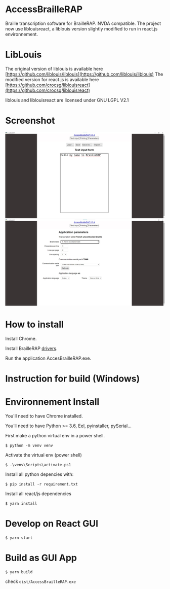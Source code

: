 # AccessBrailleRAP
Braille transcription software for BrailleRAP. NVDA compatible.
The project now use liblouisreact, a liblouis version slightly modified to run in react.js environnement.

LibLouis
========
The original version of liblouis is available here [https://github.com/liblouis/liblouis](https://github.com/liblouis/liblouis)
The modified version for react.js is available here [https://github.com/crocsg/liblouisreact](https://github.com/crocsg/liblouisreact)

liblouis and liblouisreact are licensed under GNU LGPL V2.1


# Screenshot

![](./screenshot.jpg)
![](./screenshot2.jpg)

# How to install
Install Chrome.

Install BrailleRAP [drivers](https://braillerap.readthedocs.io/fr/latest/drivers_mks.html).

Run the application AccesBrailleRAP.exe.


# Instruction for build (Windows)

Environnement Install
=====================

You'll need to have Chrome  installed.

You’ll need to have Python >= 3.6, Eel, pyinstaller, pySerial...


First make a python virtual env in a power shell.
```
$ python -m venv venv 
```

Activate the virtual env (power shell)
```
$ .\venv\Scripts\activate.ps1  
```

Install all python depencies with:
```
$ pip install -r requirement.txt 
```

Install all react/js dependencies
```
$ yarn install
```

Develop on React GUI
====================

```
$ yarn start
```

Build as GUI App
================

```
$ yarn build
```

check `dist/AccessBrailleRAP.exe`


